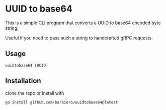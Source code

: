 # UUID to base64

This is a simple CLI program that converts a UUID to base64 encoded byte string.

Useful if you need to pass such a string to handcrafted gRPC requests.

## Usage

```shell
uuidtobase64 [UUID]
```

## Installation

clone the repo or install with

```sh
go install github.com/barbiero/uuidtobase64@latest
```
